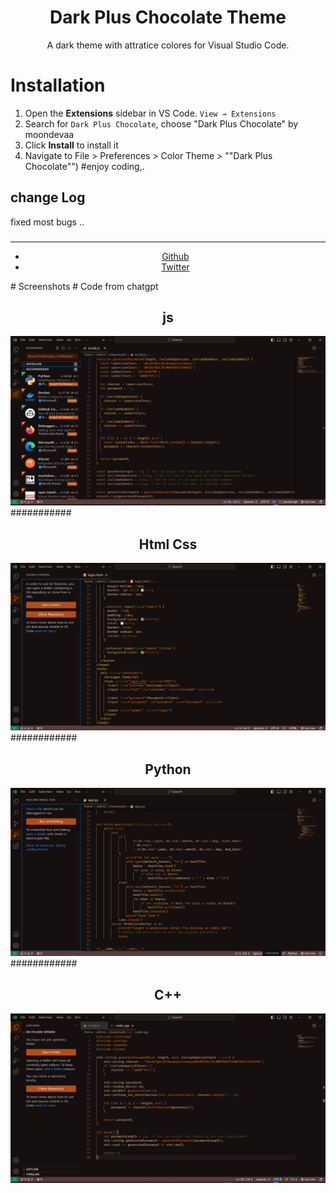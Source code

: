 <div align="center">

# Dark Plus Chocolate Theme

A dark theme with attratice colores for Visual Studio Code.
</div>

# Installation

1. Open the **Extensions** sidebar in VS Code. `View → Extensions`
2. Search for `Dark Plus Chocolate`, choose "Dark Plus Chocolate" by moondevaa
3. Click **Install** to install it
4. Navigate to File > Preferences > Color Theme > ""Dark Plus Chocolate"")
#enjoy coding,.
## change Log
fixed most bugs ..
###
  <div align="center">
    <hr />
    <ul>
    <li> <a href="https://github.com/AaBbdev29">Github</a> </li>
    <li> <a href="https://twitter.com/imaginative_dev">Twitter</a></li>
    </ul>
  </div>
# Screenshots
# Code from chatgpt
<div align="center">
    <h2>js</h2>
    <img src="https://github.com/AaBbdev29/Dark-Plus-Chocolate/blob/main/my/javascript.png?raw=true" alt="Chocolate"/>
</div>
###########
 <div align="center">
    <h2>Html Css</h2>
    <img src="https://github.com/AaBbdev29/Dark-Plus-Chocolate/blob/main/my/htmlcss.png?raw=true" alt="Chocolate"/>
</div>
############
 <br/>
<div align="center">
    <h2>Python</h2>
    <img src="https://github.com/AaBbdev29/Dark-Plus-Chocolate/blob/main/my/python.png?raw=true" alt="Chocolate"/>
</div>
############
 <br/>
<div align="center">
    <h2>C++</h2>
    <img src="https://github.com/AaBbdev29/Dark-Plus-Chocolate/blob/main/my/cpp.png?raw=true" alt="Chocolate"/>
</div>


